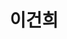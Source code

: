 ---
layout: hubs
key: Q494412
title: 이건희
name: 이건희
description: 대한민국의 기업인
score: 0.0034902972875104923
degree: 7
---